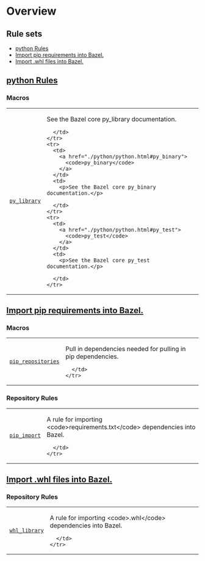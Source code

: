 
# Overview


<nav class="toc">
  <h2>Rule sets</h2>
  <ul>
    <li><a href="#python">python Rules</a></li>
    <li><a href="#pip">Import pip requirements into Bazel.</a></li>
    <li><a href="#whl">Import .whl files into Bazel.</a></li>
  </ul>
</nav>

<h2><a href="./python/python.html">python Rules</a></h2>

<h3>Macros</h3>
<table class="overview-table">
  <colgroup>
    <col class="col-name" />
    <col class="col-description" />
  </colgroup>
  <tbody>
    <tr>
      <td>
        <a href="./python/python.html#py_library">
          <code>py_library</code>
        </a>
      </td>
      <td>
        <p>See the Bazel core py_library documentation.</p>

      </td>
    </tr>
    <tr>
      <td>
        <a href="./python/python.html#py_binary">
          <code>py_binary</code>
        </a>
      </td>
      <td>
        <p>See the Bazel core py_binary documentation.</p>

      </td>
    </tr>
    <tr>
      <td>
        <a href="./python/python.html#py_test">
          <code>py_test</code>
        </a>
      </td>
      <td>
        <p>See the Bazel core py_test documentation.</p>

      </td>
    </tr>
  </tbody>
</table>
<h2><a href="./python/pip.html">Import pip requirements into Bazel.</a></h2>

<h3>Macros</h3>
<table class="overview-table">
  <colgroup>
    <col class="col-name" />
    <col class="col-description" />
  </colgroup>
  <tbody>
    <tr>
      <td>
        <a href="./python/pip.html#pip_repositories">
          <code>pip_repositories</code>
        </a>
      </td>
      <td>
        <p>Pull in dependencies needed for pulling in pip dependencies.</p>

      </td>
    </tr>
  </tbody>
</table>
<h3>Repository Rules</h3>
<table class="overview-table">
  <colgroup>
    <col class="col-name" />
    <col class="col-description" />
  </colgroup>
  <tbody>
    <tr>
      <td>
        <a href="./python/pip.html#pip_import">
          <code>pip_import</code>
        </a>
      </td>
      <td>
        <p>A rule for importing &lt;code&gt;requirements.txt&lt;/code&gt; dependencies into Bazel.</p>

      </td>
    </tr>
  </tbody>
</table>
<h2><a href="./python/whl.html">Import .whl files into Bazel.</a></h2>

<h3>Repository Rules</h3>
<table class="overview-table">
  <colgroup>
    <col class="col-name" />
    <col class="col-description" />
  </colgroup>
  <tbody>
    <tr>
      <td>
        <a href="./python/whl.html#whl_library">
          <code>whl_library</code>
        </a>
      </td>
      <td>
        <p>A rule for importing &lt;code&gt;.whl&lt;/code&gt; dependencies into Bazel.</p>

      </td>
    </tr>
  </tbody>
</table>
